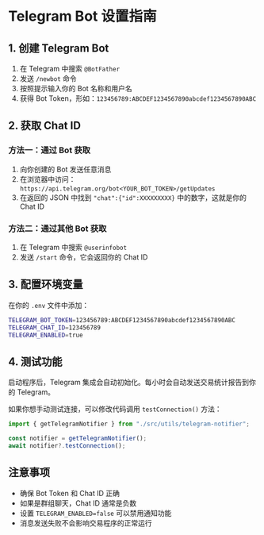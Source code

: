 # Telegram Bot 设置指南

## 1. 创建 Telegram Bot

1. 在 Telegram 中搜索 `@BotFather`
2. 发送 `/newbot` 命令
3. 按照提示输入你的 Bot 名称和用户名
4. 获得 Bot Token，形如：`123456789:ABCDEF1234567890abcdef1234567890ABC`

## 2. 获取 Chat ID

### 方法一：通过 Bot 获取

1. 向你创建的 Bot 发送任意消息
2. 在浏览器中访问：`https://api.telegram.org/bot<YOUR_BOT_TOKEN>/getUpdates`
3. 在返回的 JSON 中找到 `"chat":{"id":XXXXXXXXX}` 中的数字，这就是你的 Chat ID

### 方法二：通过其他 Bot 获取

1. 在 Telegram 中搜索 `@userinfobot`
2. 发送 `/start` 命令，它会返回你的 Chat ID

## 3. 配置环境变量

在你的 `.env` 文件中添加：

```bash
TELEGRAM_BOT_TOKEN=123456789:ABCDEF1234567890abcdef1234567890ABC
TELEGRAM_CHAT_ID=123456789
TELEGRAM_ENABLED=true
```

## 4. 测试功能

启动程序后，Telegram 集成会自动初始化。每小时会自动发送交易统计报告到你的 Telegram。

如果你想手动测试连接，可以修改代码调用 `testConnection()` 方法：

```typescript
import { getTelegramNotifier } from "./src/utils/telegram-notifier";

const notifier = getTelegramNotifier();
await notifier?.testConnection();
```

## 注意事项

- 确保 Bot Token 和 Chat ID 正确
- 如果是群组聊天，Chat ID 通常是负数
- 设置 `TELEGRAM_ENABLED=false` 可以禁用通知功能
- 消息发送失败不会影响交易程序的正常运行
